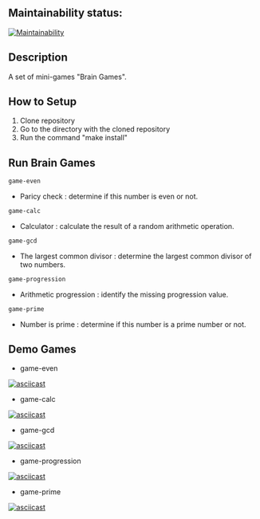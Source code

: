 ## Maintainability status:
[![Maintainability](https://api.codeclimate.com/v1/badges/78a9d6dea9f438835e32/maintainability)](https://codeclimate.com/github/DarkN3ro/project-brain-games/maintainability)

## Description

A set of mini-games "Brain Games".

## How to Setup

1. Clone repository
2. Go to the directory with the cloned repository
3. Run the command "make install"

## Run Brain Games

```bash
game-even
```
- Paricy check : determine if this number is even or not.
```bash
game-calc
```
- Calculator : calculate the result of a random arithmetic operation.
```bash
game-gcd
```
- The largest common divisor : determine the largest common divisor of two numbers.
```bash
game-progression
```
- Arithmetic progression : identify the missing progression value.
```bash
game-prime
```
- Number is prime : determine if this number is a prime number or not.

## Demo Games
- game-even

[![asciicast](https://asciinema.org/a/hhBKoOp7DTHrdLhORkTKYtSoA.svg)](https://asciinema.org/a/hhBKoOp7DTHrdLhORkTKYtSoA)

- game-calc

[![asciicast](https://asciinema.org/a/R6yMGWqN4f5vORDPX2gHguQGd.svg)](https://asciinema.org/a/R6yMGWqN4f5vORDPX2gHguQGd)

- game-gcd

[![asciicast](https://asciinema.org/a/gyKvyV1lHTnbStlZf7hYg8FbP.svg)](https://asciinema.org/a/gyKvyV1lHTnbStlZf7hYg8FbP)

- game-progression

[![asciicast](https://asciinema.org/a/m0l2i6b7PQWH1MmWrWXFRPGdr.svg)](https://asciinema.org/a/m0l2i6b7PQWH1MmWrWXFRPGdr)

- game-prime

[![asciicast](https://asciinema.org/a/xzukFdQQ2O2dHUVqtfAxoaWmQ.svg)](https://asciinema.org/a/xzukFdQQ2O2dHUVqtfAxoaWmQ)